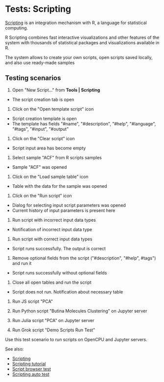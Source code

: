 <!-- TITLE: Tests: Scripting -->
<!-- SUBTITLE: -->

# Tests: Scripting

[Scripting](scripting/scripting.mdx) is an integration mechanism with R, a language for statistical computing.

R Scripting combines fast interactive visualizations and other features of the system with thousands of statistical
packages and visualizations available in R.

The system allows to create your own scripts, open scripts saved locally, and also use ready-made samples

## Testing scenarios

1. Open "New Script..." from **Tools | Scripting**

* The script creation tab is open

1. Click on the "Open template script" icon

* Script creation template is open
* The template has fields "#name", "#description", "#help", "#language", "#tags", "#input", "#output"

1. Click on the "Clear script" icon

* Script input area has become empty

1. Select sample "ACF" from R scripts samples

* Sample "ACF" was opened

1. Click on the "Load sample table" icon

* Table with the data for the sample was opened

1. Click on the "Run script" icon

* Dialog for selecting input script parameters was opened
* Current history of input parameters is present here

1. Run script with incorrect input data types

* Notification of incorrect input data type

1. Run script with correct input data types

* Script runs successfully. The output is correct

1. Remove optional fields from the script ("#description", "#help", #tags") and run it

* Script runs successfully without optional fields

1. Close all open tables and run the script

* Script does not run. Notification about necessary table

1. Run JS script "PCA"

1. Run Python script "Butina Molecules Clustering" on Jupyter server

1. Run Julia script "PCA" on Jupyter server

1. Run Grok script "Demo Scripts Run Test"

Use this test scenario to run scripts on OpenCPU and Jupyter servers.

See also:

* [Scripting](scripting/scripting.mdx)
* [Scripting tutorial](../_internal/tutorials/scripting/scripting.mdx)
* [Script browser test](/help/datagrok/script-browser-test.md)
* [Scripting auto test](scripting-test.side)
